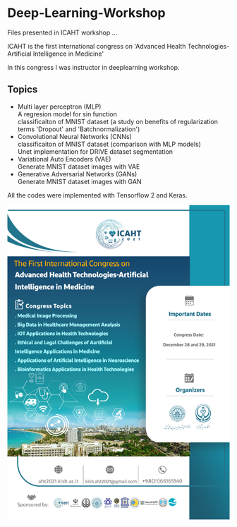 # Deep-Learning-Workshop
 Files presented in ICAHT workshop ...

ICAHT is the first international congress on
'Advanced Health Technologies-Artificial Intelligence in Medicine'


In this congress I was instructor in deeplearning workshop.

## Topics
* Multi layer perceptron (MLP) \
	A regresion model for sin function \
	classificaiton of MNIST dataset (a study on benefits of regularization terms 'Dropout' and 'Batchnormalization')
* Convolutional Neural Networks (CNNs) <br /> classificaiton of MNIST dataset (comparison with MLP models)\
	Unet implementation for DRIVE dataset segmentation
* Variational Auto Encoders (VAE) <br /> Generate MNIST dataset images with VAE
* Generative Adversarial Networks (GANs) <br />
 Generate MNIST dataset images with GAN

All the codes were implemented with Tensorflow 2 and Keras.

![alt text](slides/poster.jpg)
